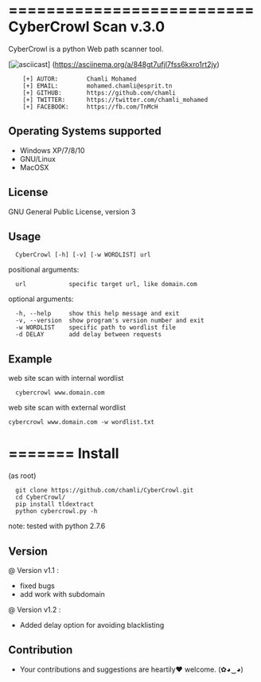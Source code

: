 ==========================
CyberCrowl Scan v.3.0
==========================

CyberCrowl is a python Web path scanner tool.

[![asciicast](https://asciinema.org/a/848gt7ufjl7fss6kxro1rt2jy.png)]
(https://asciinema.org/a/848gt7ufjl7fss6kxro1rt2jy)

```
    [+] AUTOR:        Chamli Mohamed
    [+] EMAIL:        mohamed.chamli@esprit.tn
    [+] GITHUB:       https://github.com/chamli
    [+] TWITTER:      https://twitter.com/chamli_mohamed
    [+] FACEBOOK:     https://fb.com/TnMcH
```

Operating Systems supported
---------------------------
- Windows XP/7/8/10
- GNU/Linux
- MacOSX

License
-------
GNU General Public License, version 3


Usage
-----

```
  CyberCrowl [-h] [-v] [-w WORDLIST] url
```

positional arguments:

```
  url            specific target url, like domain.com
```
optional arguments:

```
  -h, --help     show this help message and exit
  -v, --version  show program's version number and exit
  -w WORDLIST    specific path to wordlist file
  -d DELAY       add delay between requests
```

Example
-------

web site scan with internal wordlist
```
  cybercrowl www.domain.com
```
web site scan with external wordlist
  ```
  cybercrowl www.domain.com -w wordlist.txt
  ```

=======
Install
=======

(as root)

```
  git clone https://github.com/chamli/CyberCrowl.git
  cd CyberCrowl/
  pip install tldextract
  python cybercrowl.py -h
```

note: tested with python 2.7.6 

Version
-------
@ Version v1.1 : 
- fixed bugs
- add work with subdomain

@ Version v1.2 :
- Added delay option for avoiding blacklisting

Contribution
-------

- Your contributions and suggestions are heartily♥ welcome. (✿◕‿◕)
